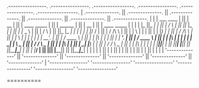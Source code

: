  .----------------.  .----------------.  .-----------------. .----------------.  .----------------.  .-----------------.
| .--------------. || .--------------. || .--------------. || .--------------. || .--------------. || .--------------. |
| |  ___  ____   | || |      __      | || | ____  _____  | || |   ______     | || |      __      | || | ____  _____  | |
| | |_  ||_  _|  | || |     /  \     | || ||_   \|_   _| | || |  |_   _ \    | || |     /  \     | || ||_   \|_   _| | |
| |   | |_/ /    | || |    / /\ \    | || |  |   \ | |   | || |    | |_) |   | || |    / /\ \    | || |  |   \ | |   | |
| |   |  __'.    | || |   / ____ \   | || |  | |\ \| |   | || |    |  __'.   | || |   / ____ \   | || |  | |\ \| |   | |
| |  _| |  \ \_  | || | _/ /    \ \_ | || | _| |_\   |_  | || |   _| |__) |  | || | _/ /    \ \_ | || | _| |_\   |_  | |
| | |____||____| | || ||____|  |____|| || ||_____|\____| | || |  |_______/   | || ||____|  |____|| || ||_____|\____| | |
| |              | || |              | || |              | || |              | || |              | || |              | |
| '--------------' || '--------------' || '--------------' || '--------------' || '--------------' || '--------------' |
 '----------------'  '----------------'  '----------------'  '----------------'  '----------------'  '----------------'

==========
